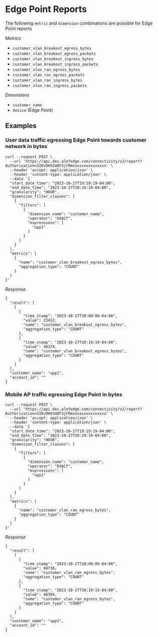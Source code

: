 # Edge Point Reports


The following ``metric`` and ``dimension`` combinations are possible for Edge Point reports

*Metrics*

 - ``customer_vlan_breakout_egress_bytes``
 - ``customer_vlan_breakout_egress_packets``
 - ``customer_vlan_breakout_ingress_bytes``
 - ``customer_vlan_breakout_ingress_packets``
 - ``customer_vlan_ran_egress_bytes``
 - ``customer_vlan_ran_egress_packets``
 - ``customer_vlan_ran_ingress_bytes``
 - ``customer_vlan_ran_ingress_packets``

*Dimensions*
 - ``customer_name``
 - ``device`` (Edge Point)

## Examples



### User data traffic egressing Edge Point towards customer network in bytes

```curl
curl --request POST \
  --url 'https://api.dev.alefedge.com/connectivity/v2/report?Authorization=SI8v9KHJmDF3jCRmxxxxxxxxxxxxxxx' \
  --header 'accept: application/json' \
  --header 'content-type: application/json' \
  --data '{
  "start_date_time": "2023-10-27T19:19:19-04:00",
  "end_date_time": "2023-10-27T20:19:19-04:00",
  "granularity": "HOUR",
  "dimension_filter_clauses": [
    {
      "filters": [
        {
          "dimension_name": "customer_name",
          "operator": "EXACT",
          "expressions": [
            "upp1"
          ]
        }
      ]
    }
  ],
  "metrics": [
    {
      "name": "customer_vlan_breakout_egress_bytes",
      "aggregation_type": "COUNT"
    }
  ]
}'
```

*Response*

```
{
  "result": [
    [
      {
        "time_stamp": "2023-10-27T20:00:00-04:00",
        "value": 23452,
        "name": "customer_vlan_breakout_egress_bytes",
        "aggregation_type": "COUNT"
      },
      {
        "time_stamp": "2023-10-27T20:19:19-04:00",
        "value": 48374,
        "name": "customer_vlan_breakout_egress_bytes",
        "aggregation_type": "COUNT"
      }
    ]
  ],
  "customer_name": "upp1",
  "account_id": ""
}
```


### Mobile AP traffic egressing Edge Point in bytes 

```curl
curl --request POST \
  --url 'https://api.dev.alefedge.com/connectivity/v2/report?Authorization=SI8v9KHJmDF3jCRmxxxxxxxxxxxxxxx' \
  --header 'accept: application/json' \
  --header 'content-type: application/json' \
  --data '{
  "start_date_time": "2023-10-27T19:19:19-04:00",
  "end_date_time": "2023-10-27T20:19:19-04:00",
  "granularity": "HOUR",
  "dimension_filter_clauses": [
    {
      "filters": [
        {
          "dimension_name": "customer_name",
          "operator": "EXACT",
          "expressions": [
            "upp1"
          ]
        }
      ]
    }
  ],
  "metrics": [
    {
      "name": "customer_vlan_ran_egress_bytes",
      "aggregation_type": "COUNT"
    }
  ]
}'
```
*Response*

```
{
  "result": [
    [
      {
        "time_stamp": "2023-10-27T20:00:00-04:00",
        "value": 84738,
        "name": "customer_vlan_ran_egress_bytes",
        "aggregation_type": "COUNT"
      },
      {
        "time_stamp": "2023-10-27T20:19:19-04:00",
        "value": 48394,
        "name": "customer_vlan_ran_egress_bytes",
        "aggregation_type": "COUNT"
      }
    ]
  ],
  "customer_name": "upp1",
  "account_id": ""
}
```